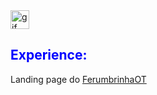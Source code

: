 <img width="30" height="30" src="https://31.media.tumblr.com/7a7fc6d7881fb17e3387de0a4e06fea3/tumblr_mss6yboexh1sgtdg1o1_500.gif" alt="gif" width="500" height="600">

<h2 style="color:blue">Experience:</h2>



Landing page do <a href="https://ferumbrinhaot.com.br/landing/" >FerumbrinhaOT</a>

